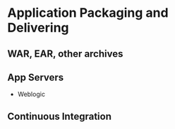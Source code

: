 # Application Packaging and Delivering

## WAR, EAR, other archives

## App Servers

- Weblogic

## Continuous Integration

